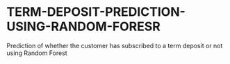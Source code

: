 # TERM-DEPOSIT-PREDICTION-USING-RANDOM-FORESR
Prediction of whether the customer has subscribed to a term deposit or not using Random Forest
